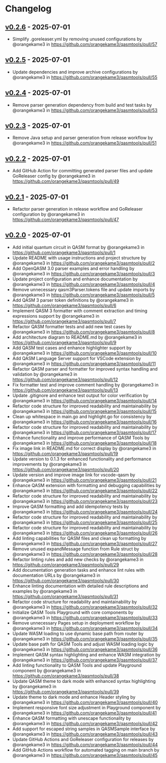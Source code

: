 # Changelog

## [v0.2.6](https://github.com/orangekame3/qasmtools/compare/v0.2.5...v0.2.6) - 2025-07-01
- Simplify .goreleaser.yml by removing unused configurations by @orangekame3 in https://github.com/orangekame3/qasmtools/pull/57

## [v0.2.5](https://github.com/orangekame3/qasmtools/compare/v0.2.4...v0.2.5) - 2025-07-01
- Update dependencies and improve archive configurations by @orangekame3 in https://github.com/orangekame3/qasmtools/pull/55

## [v0.2.4](https://github.com/orangekame3/qasmtools/compare/v0.2.3...v0.2.4) - 2025-07-01
- Remove parser generation dependency from build and test tasks by @orangekame3 in https://github.com/orangekame3/qasmtools/pull/53

## [v0.2.3](https://github.com/orangekame3/qasmtools/compare/v0.2.2...v0.2.3) - 2025-07-01
- Remove Java setup and parser generation from release workflow by @orangekame3 in https://github.com/orangekame3/qasmtools/pull/51

## [v0.2.2](https://github.com/orangekame3/qasmtools/compare/v0.2.1...v0.2.2) - 2025-07-01
- Add GitHub Action for committing generated parser files and update GoReleaser config by @orangekame3 in https://github.com/orangekame3/qasmtools/pull/49

## [v0.2.1](https://github.com/orangekame3/qasmtools/compare/v0.2.0...v0.2.1) - 2025-07-01
- Refactor parser generation in release workflow and GoReleaser configuration by @orangekame3 in https://github.com/orangekame3/qasmtools/pull/47

## [v0.2.0](https://github.com/orangekame3/qasmtools/commits/v0.2.0) - 2025-07-01
- Add initial quantum circuit in QASM format by @orangekame3 in https://github.com/orangekame3/qasmtools/pull/1
- Update README with usage instructions and project structure by @orangekame3 in https://github.com/orangekame3/qasmtools/pull/2
- Add OpenQASM 3.0 parser examples and error handling by @orangekame3 in https://github.com/orangekame3/qasmtools/pull/3
- Update project configuration and enhance documentation by @orangekame3 in https://github.com/orangekame3/qasmtools/pull/4
- Remove unnecessary qasm3Parser.tokens file and update imports by @orangekame3 in https://github.com/orangekame3/qasmtools/pull/5
- Add QASM 3 parser token definitions by @orangekame3 in https://github.com/orangekame3/qasmtools/pull/6
- Implement QASM 3 formatter with comment extraction and timing expressions support by @orangekame3 in https://github.com/orangekame3/qasmtools/pull/7
- Refactor QASM formatter tests and add new test cases by @orangekame3 in https://github.com/orangekame3/qasmtools/pull/8
- Add architecture diagram to README.md by @orangekame3 in https://github.com/orangekame3/qasmtools/pull/9
- Add QASM test cases and enhance highlighter support by @orangekame3 in https://github.com/orangekame3/qasmtools/pull/10
- Add QASM Language Server support for VSCode extension by @orangekame3 in https://github.com/orangekame3/qasmtools/pull/11
- Refactor QASM parser and formatter for improved syntax handling and validation by @orangekame3 in https://github.com/orangekame3/qasmtools/pull/12
- Fix formatter test and improve comment handling by @orangekame3 in https://github.com/orangekame3/qasmtools/pull/13
- Update .gitignore and enhance test output for color verification by @orangekame3 in https://github.com/orangekame3/qasmtools/pull/14
- Refactor code structure for improved readability and maintainability by @orangekame3 in https://github.com/orangekame3/qasmtools/pull/15
- Clean up whitespace in main.go and highlight.go for consistency by @orangekame3 in https://github.com/orangekame3/qasmtools/pull/16
- Refactor code structure for improved readability and maintainability by @orangekame3 in https://github.com/orangekame3/qasmtools/pull/17
- Enhance functionality and improve performance of QASM Tools by @orangekame3 in https://github.com/orangekame3/qasmtools/pull/18
- Fix image link in README.md for correct display by @orangekame3 in https://github.com/orangekame3/qasmtools/pull/19
- Update version to 0.1.3 for enhanced functionality and performance improvements by @orangekame3 in https://github.com/orangekame3/qasmtools/pull/20
- Update version and improve image link for vscode-qasm by @orangekame3 in https://github.com/orangekame3/qasmtools/pull/21
- Enhance QASM extension with formatting and debugging capabilities by @orangekame3 in https://github.com/orangekame3/qasmtools/pull/22
- Refactor code structure for improved readability and maintainability by @orangekame3 in https://github.com/orangekame3/qasmtools/pull/23
- Improve QASM formatting and add idempotency tests by @orangekame3 in https://github.com/orangekame3/qasmtools/pull/24
- Refactor code structure for improved readability and maintainability by @orangekame3 in https://github.com/orangekame3/qasmtools/pull/25
- Refactor code structure for improved readability and maintainability by @orangekame3 in https://github.com/orangekame3/qasmtools/pull/26
- Add linting capabilities for QASM files and clean up formatting by @orangekame3 in https://github.com/orangekame3/qasmtools/pull/27
- Remove unused expandMessage function from Rule struct by @orangekame3 in https://github.com/orangekame3/qasmtools/pull/28
- Refactor linting rules and add new checks by @orangekame3 in https://github.com/orangekame3/qasmtools/pull/29
- Add documentation generation tasks and enhance lint rules with documentation URLs by @orangekame3 in https://github.com/orangekame3/qasmtools/pull/30
- Enhance linting documentation with detailed rule descriptions and examples by @orangekame3 in https://github.com/orangekame3/qasmtools/pull/31
- Refactor code structure for readability and maintainability by @orangekame3 in https://github.com/orangekame3/qasmtools/pull/32
- Initialize QASM Tools Playground with core components by @orangekame3 in https://github.com/orangekame3/qasmtools/pull/33
- Remove unnecessary Pages setup in deployment workflow by @orangekame3 in https://github.com/orangekame3/qasmtools/pull/34
- Update WASM loading to use dynamic base path from router by @orangekame3 in https://github.com/orangekame3/qasmtools/pull/35
- Update base path for QASM Tools and adjust WASM loading logic by @orangekame3 in https://github.com/orangekame3/qasmtools/pull/36
- Implement QASM syntax highlighting and enhance WASM integration by @orangekame3 in https://github.com/orangekame3/qasmtools/pull/37
- Add linting functionality to QASM Tools and update Playground component by @orangekame3 in https://github.com/orangekame3/qasmtools/pull/38
- Update QASM theme to dark mode with enhanced syntax highlighting by @orangekame3 in https://github.com/orangekame3/qasmtools/pull/39
- Update theme to dark mode and enhance Header styling by @orangekame3 in https://github.com/orangekame3/qasmtools/pull/40
- Implement responsive font size adjustment in Playground component by @orangekame3 in https://github.com/orangekame3/qasmtools/pull/41
- Enhance QASM formatting with unescape functionality by @orangekame3 in https://github.com/orangekame3/qasmtools/pull/42
- Add support for escaped string samples in QASMSample interface by @orangekame3 in https://github.com/orangekame3/qasmtools/pull/43
- Update GitHub Actions and GoReleaser configuration for releases by @orangekame3 in https://github.com/orangekame3/qasmtools/pull/44
- Add GitHub Actions workflow for automated tagging on main branch by @orangekame3 in https://github.com/orangekame3/qasmtools/pull/45
